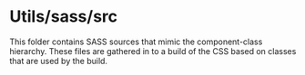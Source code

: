 # Utils/sass/src

This folder contains SASS sources that mimic the component-class hierarchy. These files
are gathered in to a build of the CSS based on classes that are used by the build.
